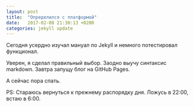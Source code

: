```yaml
---
layout: post
title:  "Определился с платформой"
date:   2017-02-08 21:30:13 +0200
categories: jekyll update
---
```


Сегодня усердно изучал мануал по Jekyll и немного потестировал функционал. 

Уверен, я сделал правильный выбор. Заодно выучу синтаксис markdown.
Завтра запущу блог на GitHub Pages.

А сейчас пора спать.

PS: Стараюсь вернуться к прежнему распорядку дня. Ложусь в 22:00, встаю в 6:00.
